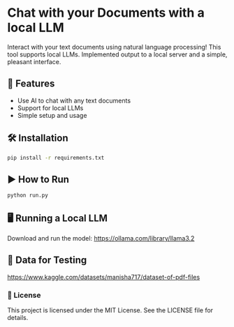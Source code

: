 # Chat with your Documents with a local LLM

Interact with your text documents using natural language processing! This tool supports local LLMs. Implemented output to a local server and a simple, pleasant interface.

## 🚀 Features
- Use AI to chat with any text documents
- Support for local LLMs
- Simple setup and usage

## 🛠 Installation
```bash
pip install -r requirements.txt
```

## ▶️ How to Run
```bash
python run.py
```

## 🖥 Running a Local LLM
Download and run the model: https://ollama.com/library/llama3.2

## 📂 Data for Testing
https://www.kaggle.com/datasets/manisha717/dataset-of-pdf-files

### 📜 License
This project is licensed under the MIT License. See the LICENSE file for details.
